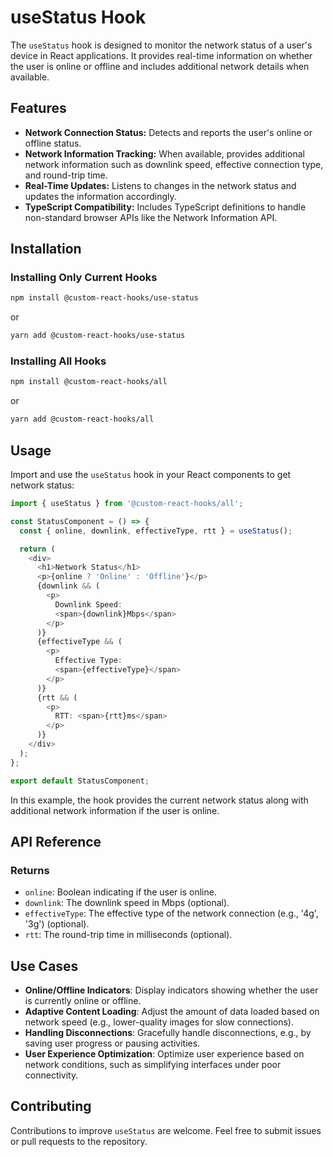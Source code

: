 # useStatus Hook

The `useStatus` hook is designed to monitor the network status of a user's device in React applications. It provides real-time information on whether the user is online or offline and includes additional network details when available.

## Features

- **Network Connection Status:** Detects and reports the user's online or offline status.
- **Network Information Tracking:** When available, provides additional network information such as downlink speed, effective connection type, and round-trip time.
- **Real-Time Updates:** Listens to changes in the network status and updates the information accordingly.
- **TypeScript Compatibility:** Includes TypeScript definitions to handle non-standard browser APIs like the Network Information API.

## Installation

### Installing Only Current Hooks

```bash
npm install @custom-react-hooks/use-status
```

or

```bash
yarn add @custom-react-hooks/use-status
```

### Installing All Hooks

```sh
npm install @custom-react-hooks/all
```

or

```sh
yarn add @custom-react-hooks/all
```

## Usage

Import and use the `useStatus` hook in your React components to get network status:

```typescript
import { useStatus } from '@custom-react-hooks/all';

const StatusComponent = () => {
  const { online, downlink, effectiveType, rtt } = useStatus();

  return (
    <div>
      <h1>Network Status</h1>
      <p>{online ? 'Online' : 'Offline'}</p>
      {downlink && (
        <p>
          Downlink Speed:
          <span>{downlink}Mbps</span>
        </p>
      )}
      {effectiveType && (
        <p>
          Effective Type:
          <span>{effectiveType}</span>
        </p>
      )}
      {rtt && (
        <p>
          RTT: <span>{rtt}ms</span>
        </p>
      )}
    </div>
  );
};

export default StatusComponent;
```

In this example, the hook provides the current network status along with additional network information if the user is online.

## API Reference

### Returns
  - `online`: Boolean indicating if the user is online.
  - `downlink`: The downlink speed in Mbps (optional).
  - `effectiveType`: The effective type of the network connection (e.g., '4g', '3g') (optional).
  - `rtt`: The round-trip time in milliseconds (optional).

## Use Cases

- **Online/Offline Indicators**: Display indicators showing whether the user is currently online or offline.
- **Adaptive Content Loading**: Adjust the amount of data loaded based on network speed (e.g., lower-quality images for slow connections).
- **Handling Disconnections**: Gracefully handle disconnections, e.g., by saving user progress or pausing activities.
- **User Experience Optimization**: Optimize user experience based on network conditions, such as simplifying interfaces under poor connectivity.

## Contributing

Contributions to improve `useStatus` are welcome. Feel free to submit issues or pull requests to the repository.
